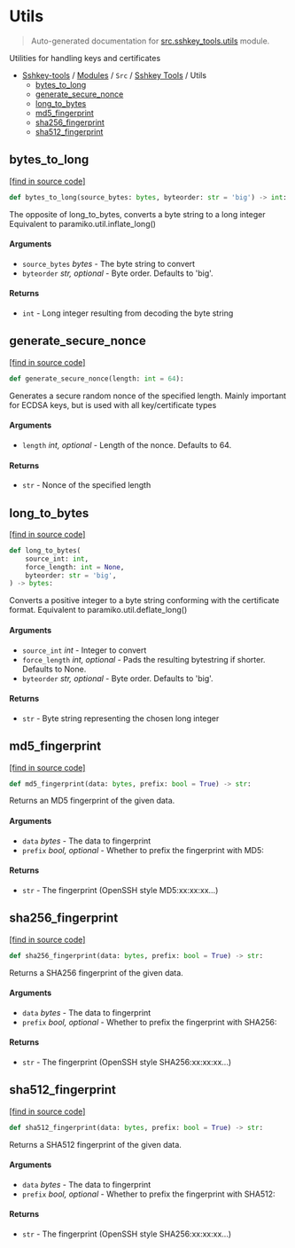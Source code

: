 # Utils

> Auto-generated documentation for [src.sshkey_tools.utils](../../../src/sshkey_tools/utils.py) module.

Utilities for handling keys and certificates

- [Sshkey-tools](../../README.md#sshkey-tools-work-in-progress) / [Modules](../../MODULES.md#sshkey-tools-modules) / `Src` / [Sshkey Tools](index.md#sshkey-tools) / Utils
    - [bytes_to_long](#bytes_to_long)
    - [generate_secure_nonce](#generate_secure_nonce)
    - [long_to_bytes](#long_to_bytes)
    - [md5_fingerprint](#md5_fingerprint)
    - [sha256_fingerprint](#sha256_fingerprint)
    - [sha512_fingerprint](#sha512_fingerprint)

## bytes_to_long

[[find in source code]](../../../src/sshkey_tools/utils.py#L29)

```python
def bytes_to_long(source_bytes: bytes, byteorder: str = 'big') -> int:
```

The opposite of long_to_bytes, converts a byte string to a long integer
Equivalent to paramiko.util.inflate_long()

#### Arguments

- `source_bytes` *bytes* - The byte string to convert
- `byteorder` *str, optional* - Byte order. Defaults to 'big'.

#### Returns

- `int` - Long integer resulting from decoding the byte string

## generate_secure_nonce

[[find in source code]](../../../src/sshkey_tools/utils.py#L44)

```python
def generate_secure_nonce(length: int = 64):
```

 Generates a secure random nonce of the specified length.
Mainly important for ECDSA keys, but is used with all key/certificate types

#### Arguments

- `length` *int, optional* - Length of the nonce. Defaults to 64.

#### Returns

- `str` - Nonce of the specified length

## long_to_bytes

[[find in source code]](../../../src/sshkey_tools/utils.py#L9)

```python
def long_to_bytes(
    source_int: int,
    force_length: int = None,
    byteorder: str = 'big',
) -> bytes:
```

 Converts a positive integer to a byte string conforming with the certificate format.
Equivalent to paramiko.util.deflate_long()

#### Arguments

- `source_int` *int* - Integer to convert
- `force_length` *int, optional* - Pads the resulting bytestring if shorter. Defaults to None.
- `byteorder` *str, optional* - Byte order. Defaults to 'big'.

#### Returns

- `str` - Byte string representing the chosen long integer

## md5_fingerprint

[[find in source code]](../../../src/sshkey_tools/utils.py#L55)

```python
def md5_fingerprint(data: bytes, prefix: bool = True) -> str:
```

Returns an MD5 fingerprint of the given data.

#### Arguments

- `data` *bytes* - The data to fingerprint
- `prefix` *bool, optional* - Whether to prefix the fingerprint with MD5:

#### Returns

- `str` - The fingerprint (OpenSSH style MD5:xx:xx:xx...)

## sha256_fingerprint

[[find in source code]](../../../src/sshkey_tools/utils.py#L69)

```python
def sha256_fingerprint(data: bytes, prefix: bool = True) -> str:
```

Returns a SHA256 fingerprint of the given data.

#### Arguments

- `data` *bytes* - The data to fingerprint
- `prefix` *bool, optional* - Whether to prefix the fingerprint with SHA256:

#### Returns

- `str` - The fingerprint (OpenSSH style SHA256:xx:xx:xx...)

## sha512_fingerprint

[[find in source code]](../../../src/sshkey_tools/utils.py#L83)

```python
def sha512_fingerprint(data: bytes, prefix: bool = True) -> str:
```

Returns a SHA512 fingerprint of the given data.

#### Arguments

- `data` *bytes* - The data to fingerprint
- `prefix` *bool, optional* - Whether to prefix the fingerprint with SHA512:

#### Returns

- `str` - The fingerprint (OpenSSH style SHA256:xx:xx:xx...)
